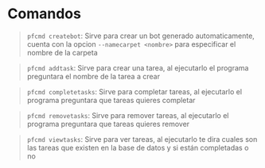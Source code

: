 # Comandos

> `pfcmd createbot`: Sirve para crear un bot generado automaticamente, cuenta con la opcion `--namecarpet <nombre>` para especificar el nombre de la carpeta

> `pfcmd addtask`: Sirve para crear una tarea, al ejecutarlo el programa preguntara el nombre de la tarea a crear

> `pfcmd completetasks`: Sirve para completar tareas, al ejecutarlo el programa preguntara que tareas quieres completar

> `pfcmd removetasks`: Sirve para remover tareas, al ejecutarlo el programa preguntara que tareas quieres remover

> `pfcmd viewtasks`: Sirve para ver tareas, al ejecutarlo te dira cuales son las tareas que existen en la base de datos y si están completadas o no 
